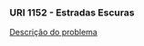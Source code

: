 ### URI 1152 - Estradas Escuras

[Descrição do problema](https://www.urionlinejudge.com.br/judge/pt/problems/view/1152)
